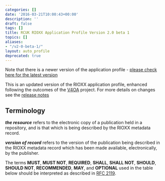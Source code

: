```yaml
---
categories: []
date: '2016-03-21T10:00:43+00:00'
description: ''
draft: false
tags: []
title: RCUK RIOXX Application Profile Version 2.0 beta 1
topics: []
aliases:
- "/v2-0-beta-1/"
layout: auto_profile
deprecated: true
---
```



Note that there is a newer version of the application profile - [please check here for the latest version](http://rioxx.net/versions/)

This is an updated version of the RIOXX application profile, enhanced following the outcomes of the [V4OA](http://www.v4oa.net) project. For more details on changes see the [release notes](/release_notes)

## Terminology

***the resource*** refers to the electronic copy of a publication held in a repository, and is that which is being described by the RIOXX metadata record.

***version of record*** refers to the version of the publication being described in the RIOXX metadata record which has been made available, electronically, by the publisher.

The terms **MUST**, **MUST NOT**, **REQUIRED**, **SHALL**, **SHALL NOT**, **SHOULD**, **SHOULD NOT**, **RECOMMENDED**, **MAY**, and **OPTIONAL** used in the table below should be interpreted as described in [RFC 2119](http://www.ietf.org/rfc/rfc2119.txt).


